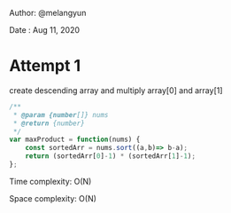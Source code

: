 Author: @melangyun

Date : Aug 11, 2020

# Attempt 1

create descending array and multiply array[0] and array[1]

```js
/**
 * @param {number[]} nums
 * @return {number}
 */
var maxProduct = function(nums) {
    const sortedArr = nums.sort((a,b)=> b-a);
    return (sortedArr[0]-1) * (sortedArr[1]-1);
};
```

Time complexity: O(N)

Space complexity: O(N)

